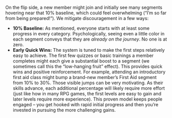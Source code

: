 On the flip side, a new member might join and initially see many segments hovering near that 10% baseline, which could feel overwhelming (“I’m so far from being prepared!”). We mitigate discouragement in a few ways:  
- **10% Baseline:** As mentioned, everyone starts with at least some progress in every category. Psychologically, seeing even a little color in each segment conveys that they are _already on the journey_. No one is at zero.  
- **Early Quick Wins:** The system is tuned to make the first steps relatively easy to achieve. The first few quizzes or basic trainings a member completes might each give a substantial boost to a segment (we sometimes call this the “low-hanging fruit” effect). This provides quick wins and positive reinforcement. For example, attending an introductory first aid class might bump a brand-new member’s First Aid segment from 10% to 30%. Those visible jumps can be very motivating. As their skills advance, each additional percentage will likely require more effort (just like how in many RPG games, the first levels are easy to gain and later levels require more experience). This proven model keeps people engaged – you get hooked with rapid initial progress and then you’re invested in pursuing the more challenging gains.